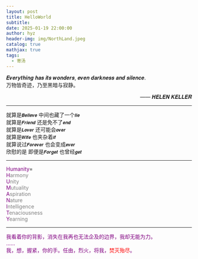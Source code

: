 ```yaml
---
layout: post
title: HelloWorld
subtitle: 
date: 2025-01-19 22:00:00
author: hyz
header-img: img/NorthLand.jpeg
catalog: true
mathjax: true
tags:
  - 寄汤
---
```


𝑬𝒗𝒆𝒓𝒚𝒕𝒉𝒊𝒏𝒈 𝒉𝒂𝒔 𝒊𝒕𝒔 𝒘𝒐𝒏𝒅𝒆𝒓𝒔, 𝒆𝒗𝒆𝒏 𝒅𝒂𝒓𝒌𝒏𝒆𝒔𝒔 𝒂𝒏𝒅 𝒔𝒊𝒍𝒆𝒏𝒄𝒆.<br>
万物皆奇迹，乃至黑暗与寂静。
<div style="text-align: right;">—— 𝑯𝑬𝑳𝑬𝑵 𝑲𝑬𝑳𝑳𝑬𝑹</div>

---

就算是`𝑩𝒆𝒍𝒊𝒆𝒗𝒆` 中间也藏了一个`𝒍𝒊𝒆`<br>
就算是`𝑭𝒓𝒊𝒆𝒏𝒅` 还是免不了`𝒆𝒏𝒅`<br>
就算是`𝑳𝒐𝒗𝒆𝒓` 还可能会`𝒐𝒗𝒆𝒓`<br>
就算是`𝑾𝒊𝒇𝒆` 也夹杂着`𝒊𝒇`<br>
就算说过`𝑭𝒐𝒓𝒆𝒗𝒆𝒓` 也会变成`𝒆𝒗𝒆𝒓`<br>
欣慰的是 即便是`𝑭𝒐𝒓𝒈𝒆𝒕` 也曾经`𝒈𝒆𝒕`<br>

---

<span style="color:purple;">Humanity</span>=
<br><font color="purple">H</font><span style="color:grey;">armony</span>
<br><font color="purple">U</font><span style="color:grey;">nity</span>
<br><font color="purple">M</font><span style="color:grey;">utuality</span>
<br><font color="purple">A</font><span style="color:grey;">spiration</span>
<br><font color="purple">N</font><span style="color:grey;">ature</span>
<br><font color="purple">I</font><span style="color:grey;">ntelligence</span>
<br><font color="purple">T</font><span style="color:grey;">enaciousness</span>
<br><font color="purple">Y</font><span style="color:grey;">earning</span>

---

<span style="color:purple;">我看着你的背影，消失在我再也无法企及的边界，我却无能为力。</span>
<br><span style="color:purple;">......</span>
<br><font color = purple>我，想，握紧，你的手。任由，烈火，将我，<font color="red">焚灭殆尽</font><span style="color:purple;">。</span></font>

